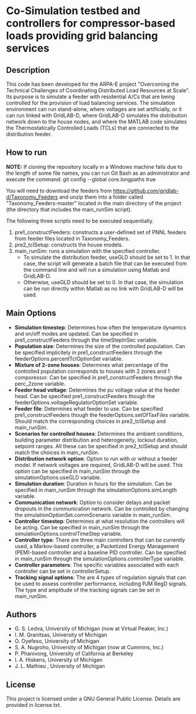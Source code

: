 # Co-Simulation testbed and controllers for compressor-based loads providing grid balancing services

## Description

This code has been developed for the ARPA-E project "Overcoming the Technical Challenges of Coordinating Distributed Load Resources at Scale". 
Its purpose is to simulate a feeder with residential A/Cs that are being controlled for the provision of load balancing services.
The simulation environment can run stand-alone, where voltages are set artificially, or it can run linked with GridLAB-D, where GridLAB-D simulates 
the distribution network down to the house nodes, and where the MATLAB code simulates the Thermostatically Controlled Loads (TCLs) that are connected to the distribution feeder. 

## How to run

**NOTE:** If cloning the repository locally in a Windows machine fails due to the length of some file names, you can run Git Bash as an administrator and execute the command: git config --global core.longpaths true

You will need to download the feeders from https://github.com/gridlab-d/Taxonomy_Feeders and unzip them into a folder called "Taxonomy_Feeders-master" located in the main directory of the project (the directory that includes the main_runSim script).

The following three scripts need to be executed sequentially. 
1. pre1_constructFeeders: constructs a user-defined set of PNNL feeders from feeder files located in Taxonomy_Feeders.
2. pre2_tclSetup: constructs the house models.
3. main_runSim: runs a simulation with the specified controller.
	* To simulate the distribution feeder, useGLD should be set to 1. In that case, the script will generate a batch file that can be executed from the command line and will run a simulation using Matlab and GridLAB-D.
	* Otherwise, useGLD should be set to 0. In that case, the simulation can be run directly within Matlab as no link with GridLAB-D will be used.

## Main Options

* **Simulation timestep**: Determines how often the temperature dynamics and on/off modes are updated. Can be specified in pre1_constructFeeders through the timeStepInSec variable.
* **Population size**: Determines the size of the controlled population. Can be specified implicitely in pre1_constructFeeders through the feederOptions.percentTclOptionSet variable.
* **Mixture of 2-zone houses**: Determines what percentage of the controlled population corresponds to houses with 2 zones and 1 comporessor. Can be specified in pre1_constructFeeders through the perc_2zone variable.
* **Feeder head voltage**: Determines the pu voltage value at the feeder head. Can be specified pre1_constructFeeders though the feederOptions.voltageRegulatorOptionSet variable.
* **Feeder file**: Determines what feeder to use. Can be specified pre1_constructFeeders though the feederOptions.setOfTaxFiles variable. Should match the corresponding choices in pre2_tclSetup and main_runSim.
* **Scenarios for controlled houses**: Determines the ambient conditions, building parameter distribution and heterogeneity, lockout duration, setpoint ranges. All these can be specified in pre2_tclSetup and should match the choices in main_runSim.
* **Distribution network option**: Option to run with or without a feeder model. If network voltages are required, GridLAB-D will be used. This option can be specified in main_runSim through the simulationOptions.useGLD variable.
* **Simulation duration**: Duration in hours for the simulation. Can be specified in main_runSim through the simulationOptions.simLength variable.
* **Communication network**: Option to consider delays and packet dropouts in the communication network. Can be controlled by changing the simulationOptionSet.commScenario variable in main_runSim.
* **Controller timestep**: Determines at what resolution the controllers will be acting. Can be specified in main_runSim through the simulationOptions.controlTimeStep variable.
* **Controller type**: There are three main controllers that can be currently used, a Markov-based controller, a Packetized Energy Management (PEM)-based controller and a baseline PID controller. Can be specified in main_runSim through the simulationOptions.controllerType variable.
* **Controller parameters**: The specific variables associated with each controller can be set in controllerSetup.
* **Tracking signal options**: The are 4 types of regulation signals that can be used to assess controller performance, including PJM RegD signals. The type and amplitude of the tracking signals can be set in main_runSim.

## Authors
* G. S. Ledva, University of Michigan (now at Virtual Peaker, Inc.)
* I. M. Granitsas, University of Michigan
* O. Oyefeso, University of Michigan
* S. A. Nugroho, University of Michigan (now at Cummins, Inc.)
* P. Phanivong, University of California at Berkeley
* I. A. Hiskens, University of Michigan
* J. L. Mathieu , University of Michigan

## License
This project is licensed under a GNU General Public License. Details are provided in license.txt.
